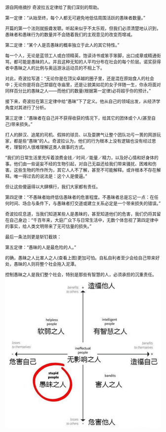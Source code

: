 源自网络摘抄
奇波拉五定律给了我们深刻的帮助。

第一定律：“从始至终，每个人都无可避免地低估周围活跃的愚昧者数量。”

开篇的第一个法则就振聋发聩。听起来似乎不太乐观，但我们必须清楚地认识到，愚昧者和愚昧行为的数量并不会随着我们的主观意见的改变而增减。

第二定律：“某个人是否愚昧的概率独立于此人的其它特性。”

每一个人，无论是蓝领工人或白领精英，饱读诗书或笨手笨脚，出口成章或精通街骂，都可能是愚昧的人。并且这种无知的人平均分布在社会的每个阶层。诺奖获得者中愚昧之人的比例与奥运游泳运动员的不相上下。

对此，奇波拉写道：“无论你是在顶尖卓越的圈子里，还是混在原始食人的社会中；无论你是将自己禁锢在寺庙里，还是让貌美如花的女子伴随一生，你永将面对同样百分比的愚昧之人——而他们的数量(根据第一定律)必将超乎你的预计。”

接下来，奇波拉在第三定律中给“愚昧”下了定义。他从自己的领域出发，从经济学角度对其进行了分析。

第三定律：“愚昧者在自己并不获得收获的情况下，给其它的团体或个人(甚至自己)带来损失。”


打人的醉汉、追尾的司机、假摔的球员、以及耍脾气让整个团队功亏一篑的网游玩家，都是些“愚昧”的人。奇波拉认为，他们的行为根本上没有逻辑也没有经过思考，理智的人很难理解这类人做事的方式。

“我们的日常生活里充斥着浪费金钱／时间／能量／精力，以及好心情和好身体的事。他们由一些诞妄不经的生物引起，对自己无益还给我们带来骚扰、困难和伤害。这些生物的所作所为，其它人人不了解，甚至不可能解释。或许根本不存在解释。唯一得过去的说法是：这个人是傻逼。”

但让这些傻逼得以大肆横行，我们大家都有责任。

第四定律：“不愚昧者始终低估愚昧者的危害程度。不愚昧者总是忘记一点：在任何时间、场合与条件下，与愚昧者打交道或建立关系必定是一个带来损失的错误。”

奇波拉叹息道，当我们知道某些人是愚昧的，甚至知道他们的危害，我们仍将其留在自己身边：“千百年来，大庭广众下与日常生活中，无数个体忽视了第四定律中的事实，给人类文明带来了无可估量的损失。”

最后一条法则更是斩钉截铁：

第五定律：“愚昧的人是最危险的人。”

的确，愚昧之人比害人之人(查看上图)更加可怕。自私自利者至少会给自己带来好处，愚昧的人则将整个社会拖入泥潭。

控制愚昧之人是我们整个社会，特别是那些有智慧的人，必须承担的沉重责任。
![奇波拉五定律](assets/奇波拉五定律.jpeg)